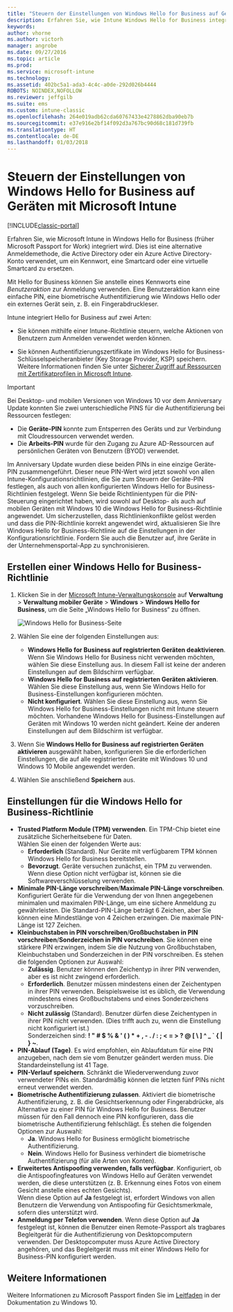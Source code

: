 ```yaml
---
title: "Steuern der Einstellungen von Windows Hello for Business auf Geräten"
description: Erfahren Sie, wie Intune Windows Hello for Business integriert wird. Dies ist eine alternative Anmeldemethode, die Active Directory oder ein Azure Active Directory-Konto verwendet, um ein Kennwort, eine Smartcard oder eine virtuelle Smartcard zu ersetzen.
keywords: 
author: vhorne
ms.author: victorh
manager: angrobe
ms.date: 09/27/2016
ms.topic: article
ms.prod: 
ms.service: microsoft-intune
ms.technology: 
ms.assetid: 402bc5a1-ada3-4c4c-a0de-292d026b4444
ROBOTS: NOINDEX,NOFOLLOW
ms.reviewer: jeffgilb
ms.suite: ems
ms.custom: intune-classic
ms.openlocfilehash: 264e019adb62cda60767433e4278862dba90eb7b
ms.sourcegitcommit: e37e916e2bf14f092d3a767bc90d68c181d739fb
ms.translationtype: HT
ms.contentlocale: de-DE
ms.lasthandoff: 01/03/2018
---
```

# <a name="control-windows-hello-for-business-settings-on-devices-with-microsoft-intune"></a>Steuern der Einstellungen von Windows Hello for Business auf Geräten mit Microsoft Intune

[!INCLUDE[classic-portal](../includes/classic-portal.md)]

Erfahren Sie, wie Microsoft Intune in Windows Hello for Business (früher Microsoft Passport for Work) integriert wird. Dies ist eine alternative Anmeldemethode, die Active Directory oder ein Azure Active Directory-Konto verwendet, um ein Kennwort, eine Smartcard oder eine virtuelle Smartcard zu ersetzen.

Mit Hello for Business können Sie anstelle eines Kennworts eine *Benutzeraktion* zur Anmeldung verwenden. Eine Benutzeraktion kann eine einfache PIN, eine biometrische Authentifizierung wie Windows Hello oder ein externes Gerät sein, z. B. ein Fingerabdruckleser.

Intune integriert Hello for Business auf zwei Arten:

-   Sie können mithilfe einer Intune-Richtlinie steuern, welche Aktionen von Benutzern zum Anmelden verwendet werden können.

-   Sie können Authentifizierungszertifikate im Windows Hello for Business-Schlüsselspeicheranbieter (Key Storage Provider, KSP) speichern. Weitere Informationen finden Sie unter [Sicherer Zugriff auf Ressourcen mit Zertifikatprofilen in Microsoft Intune](secure-resource-access-with-certificate-profiles.md).

> [!IMPORTANT]
> Bei Desktop- und mobilen Versionen von Windows 10 vor dem Anniversary Update konnten Sie zwei unterschiedliche PINS für die Authentifizierung bei Ressourcen festlegen:
> - Die **Geräte-PIN** konnte zum Entsperren des Geräts und zur Verbindung mit Cloudressourcen verwendet werden.
> - Die **Arbeits-PIN** wurde für den Zugang zu Azure AD-Ressourcen auf persönlichen Geräten von Benutzern (BYOD) verwendet.
> 
> Im Anniversary Update wurden diese beiden PINs in eine einzige Geräte-PIN zusammengeführt.
> Dieser neue PIN-Wert wird jetzt sowohl von allen Intune-Konfigurationsrichtlinien, die Sie zum Steuern der Geräte-PIN festlegen, als auch von allen konfigurierten Windows Hello for Business-Richtlinien festgelegt.
> Wenn Sie beide Richtlinientypen für die PIN-Steuerung eingerichtet haben, wird sowohl auf Desktop- als auch auf mobilen Geräten mit Windows 10 die Windows Hello for Business-Richtlinie angewendet.
> Um sicherzustellen, dass Richtlinienkonflikte gelöst werden und dass die PIN-Richtlinie korrekt angewendet wird, aktualisieren Sie Ihre Windows Hello for Business-Richtlinie auf die Einstellungen in der Konfigurationsrichtlinie. Fordern Sie auch die Benutzer auf, ihre Geräte in der Unternehmensportal-App zu synchronisieren.



## <a name="create-a-windows-hello-for-business-policy"></a>Erstellen einer Windows Hello for Business-Richtlinie

1.  Klicken Sie in der [Microsoft Intune-Verwaltungskonsole](https://manage.microsoft.com) auf **Verwaltung** &gt; **Verwaltung mobiler Geräte** &gt; **Windows** &gt; **Windows Hello for Business**, um die Seite „Windows Hello for Business“ zu öffnen.

    ![Windows Hello for Business-Seite](../media/passport.png)

2.  Wählen Sie eine der folgenden Einstellungen aus:
    - **Windows Hello for Business auf registrierten Geräten deaktivieren**. Wenn Sie Windows Hello for Business nicht verwenden möchten, wählen Sie diese Einstellung aus. In diesem Fall ist keine der anderen Einstellungen auf dem Bildschirm verfügbar.
    - **Windows Hello for Business auf registrierten Geräten aktivieren**. Wählen Sie diese Einstellung aus, wenn Sie Windows Hello for Business-Einstellungen konfigurieren möchten.
    - **Nicht konfiguriert**. Wählen Sie diese Einstellung aus, wenn Sie Windows Hello for Business-Einstellungen nicht mit Intune steuern möchten. Vorhandene Windows Hello for Business-Einstellungen auf Geräten mit Windows 10 werden nicht geändert. Keine der anderen Einstellungen auf dem Bildschirm ist verfügbar.
3.  Wenn Sie **Windows Hello for Business auf registrierten Geräten aktivieren** ausgewählt haben, konfigurieren Sie die erforderlichen Einstellungen, die auf alle registrierten Geräte mit Windows 10 und Windows 10 Mobile angewendet werden.
4.  Wählen Sie anschließend **Speichern** aus.


## <a name="settings-for-the-windows-hello-for-business-policy"></a>Einstellungen für die Windows Hello for Business-Richtlinie

- **Trusted Platform Module (TPM) verwenden**. Ein TPM-Chip bietet eine zusätzliche Sicherheitsebene für Daten.<br>Wählen Sie einen der folgenden Werte aus:
    - **Erforderlich** (Standard). Nur Geräte mit verfügbarem TPM können Windows Hello for Business bereitstellen.
    - **Bevorzugt**. Geräte versuchen zunächst, ein TPM zu verwenden. Wenn diese Option nicht verfügbar ist, können sie die Softwareverschlüsselung verwenden.
- **Minimale PIN-Länge vorschreiben**/**Maximale PIN-Länge vorschreiben**. Konfiguriert Geräte für die Verwendung der von Ihnen angegebenen minimalen und maximalen PIN-Länge, um eine sichere Anmeldung zu gewährleisten. Die Standard-PIN-Länge beträgt 6 Zeichen, aber Sie können eine Mindestlänge von 4 Zeichen erzwingen. Die maximale PIN-Länge ist 127 Zeichen.
- **Kleinbuchstaben in PIN vorschreiben**/**Großbuchstaben in PIN vorschreiben**/**Sonderzeichen in PIN vorschreiben**. Sie können eine stärkere PIN erzwingen, indem Sie die Nutzung von Großbuchstaben, Kleinbuchstaben und Sonderzeichen in der PIN vorschreiben. Es stehen die folgenden Optionen zur Auswahl:
    - **Zulässig**. Benutzer können den Zeichentyp in ihrer PIN verwenden, aber es ist nicht zwingend erforderlich.
    - **Erforderlich**. Benutzer müssen mindestens einen der Zeichentypen in ihrer PIN verwenden. Beispielsweise ist es üblich, die Verwendung mindestens eines Großbuchstabens und eines Sonderzeichens vorzuschreiben.
    - **Nicht zulässig** (Standard). Benutzer dürfen diese Zeichentypen in ihrer PIN nicht verwenden. (Dies trifft auch zu, wenn die Einstellung nicht konfiguriert ist.)<br>Sonderzeichen sind: **! " # $ % &amp; ' ( ) &#42; + , - . / : ; &lt; = &gt; ? @ [ \ ] ^ _ &#96; { &#124; } ~**.
- **PIN-Ablauf (Tage)**. Es wird empfohlen, ein Ablaufdatum für eine PIN anzugeben, nach dem sie vom Benutzer geändert werden muss. Die Standardeinstellung ist 41 Tage.
- **PIN-Verlauf speichern**. Schränkt die Wiederverwendung zuvor verwendeter PINs ein. Standardmäßig können die letzten fünf PINs nicht erneut verwendet werden.
- **Biometrische Authentifizierung zulassen**. Aktiviert die biometrische Authentifizierung, z. B. die Gesichtserkennung oder Fingerabdrücke, als Alternative zu einer PIN für Windows Hello for Business. Benutzer müssen für den Fall dennoch eine PIN konfigurieren, dass die biometrische Authentifizierung fehlschlägt. Es stehen die folgenden Optionen zur Auswahl:
    - **Ja**. Windows Hello for Business ermöglicht biometrische Authentifizierung.
    - **Nein**. Windows Hello for Business verhindert die biometrische Authentifizierung (für alle Arten von Konten).
- **Erweitertes Antispoofing verwenden, falls verfügbar**. Konfiguriert, ob die Antispoofingfeatures von Windows Hello auf Geräten verwendet werden, die diese unterstützen (z. B. Erkennung eines Fotos von einem Gesicht anstelle eines echten Gesichts).<br>Wenn diese Option auf **Ja** festgelegt ist, erfordert Windows von allen Benutzern die Verwendung von Antispoofing für Gesichtsmerkmale, sofern dies unterstützt wird.
- **Anmeldung per Telefon verwenden**. Wenn diese Option auf **Ja** festgelegt ist, können die Benutzer einen Remote-Passport als tragbares Begleitgerät für die Authentifizierung von Desktopcomputern verwenden. Der Desktopcomputer muss Azure Active Directory angehören, und das Begleitgerät muss mit einer Windows Hello for Business-PIN konfiguriert werden.

## <a name="further-information"></a>Weitere Informationen
Weitere Informationen zu Microsoft Passport finden Sie im [Leitfaden](https://technet.microsoft.com/library/mt589441.aspx) in der Dokumentation zu Windows 10.
